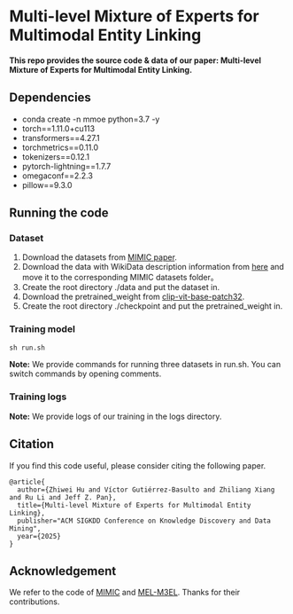 # Multi-level Mixture of Experts for Multimodal Entity Linking
#### This repo provides the source code & data of our paper: Multi-level Mixture of Experts for Multimodal Entity Linking.

## Dependencies
* conda create -n mmoe python=3.7 -y
* torch==1.11.0+cu113
* transformers==4.27.1
* torchmetrics==0.11.0
* tokenizers==0.12.1
* pytorch-lightning==1.7.7
* omegaconf==2.2.3
* pillow==9.3.0

## Running the code
### Dataset
1. Download the datasets from [MIMIC paper](https://github.com/pengfei-luo/MIMIC).
2. Download the data with WikiData description information from [here](https://drive.google.com/drive/folders/196zSJCy5XOmRZ995Y1SUZkGbMN922nPY?usp=sharing) and move it to the corresponding MIMIC datasets folder。
3. Create the root directory ./data and put the dataset in.
4. Download the pretrained_weight from [clip-vit-base-patch32](https://huggingface.co/openai/clip-vit-base-patch32).
5. Create the root directory ./checkpoint and put the pretrained_weight in.

### Training model
```python
sh run.sh
```
**Note:** We provide commands for running three datasets in run.sh. You can switch commands by opening comments. 

### Training logs
**Note:** We provide logs of our training in the logs directory.

## Citation
If you find this code useful, please consider citing the following paper.
```
@article{
  author={Zhiwei Hu and Víctor Gutiérrez-Basulto and Zhiliang Xiang and Ru Li and Jeff Z. Pan},
  title={Multi-level Mixture of Experts for Multimodal Entity Linking},
  publisher="ACM SIGKDD Conference on Knowledge Discovery and Data Mining",
  year={2025}
}
```
## Acknowledgement
We refer to the code of [MIMIC](https://github.com/pengfei-luo/MIMIC) and [MEL-M3EL](https://github.com/zhiweihu1103/MEL-M3EL). Thanks for their contributions.
